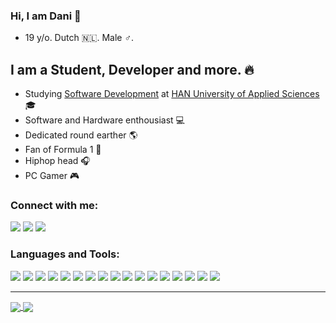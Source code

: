 ### Hi, I am Dani 👋
- 19 y/o. Dutch 🇳🇱. Male ♂.

## I am a Student, Developer and more. 🔥
- Studying [Software Development][study] at [HAN University of Applied Sciences][han] 🎓
- Software and Hardware enthousiast 💻
- Dedicated round earther 🌎
- Fan of Formula 1 🏁
- Hiphop head 🎧
- PC Gamer 🎮

### Connect with me:
[<img src="https://img.shields.io/badge/linkedin%20-%230077B5.svg?&style=for-the-badge&logo=linkedin&logoColor=white"/>][linkedIn]
[<img src="https://img.shields.io/badge/facebook-%231877F2.svg?&style=for-the-badge&logo=facebook&logoColor=white">][facebook]
[<img src="https://img.shields.io/badge/gmail-D14836?&style=for-the-badge&logo=gmail&logoColor=white">](mailto:dani10hengeveld@gmail.com)


### Languages and Tools:
<img src="https://img.shields.io/badge/java-%23ED8B00.svg?&style=for-the-badge&logo=java&logoColor=white"/>
<img src="https://img.shields.io/badge/Flutter%20-%2302569B.svg?&style=for-the-badge&logo=Flutter&logoColor=white"/>
<img src="https://img.shields.io/badge/html5%20-%23E34F26.svg?&style=for-the-badge&logo=html5&logoColor=white"/>
<img src="https://img.shields.io/badge/css3%20-%231572B6.svg?&style=for-the-badge&logo=css3&logoColor=white"/>
<img  src="https://img.shields.io/badge/spring%20-%236DB33F.svg?&style=for-the-badge&logo=spring&logoColor=white">
<img  src ="https://img.shields.io/badge/postgres-%23316192.svg?&style=for-the-badge&logo=postgresql&logoColor=white"/>
<img  src="	https://img.shields.io/badge/MongoDB-%234ea94b.svg?&style=for-the-badge&logo=mongodb&logoColor=white">
<img  src="https://img.shields.io/badge/unity%20-%23100000.svg?&style=for-the-badge&logo=unity&logoColor=white">
<img  src="https://img.shields.io/badge/Microsoft%20Office-D83B01?logo=microsoft-office&logoColor=white&style=for-the-badge">
<img  src="https://img.shields.io/badge/c%23%20-%23239120.svg?&style=for-the-badge&logo=c-sharp&logoColor=white">
<img  src="https://img.shields.io/badge/spring%20-%236DB33F.svg?&style=for-the-badge&logo=spring&logoColor=white">
<img  src="https://img.shields.io/badge/blender%20-%23F5792A.svg?&style=for-the-badge&logo=blender&logoColor=white"/>
<img  src="https://img.shields.io/badge/git%20-%23F05033.svg?&style=for-the-badge&logo=git&logoColor=white"/>
<img  src="https://img.shields.io/badge/github%20-%23121011.svg?&style=for-the-badge&logo=github&logoColor=white"/>
<img  src="https://img.shields.io/badge/bitbucket%20-%230047B3.svg?&style=for-the-badge&logo=bitbucket&logoColor=white"/>
<img  src="https://img.shields.io/badge/vercel%20-%23000000.svg?&style=for-the-badge&logo=vercel&logoColor=white"/>
<img src="https://img.shields.io/badge/docker%20-%230db7ed.svg?&style=for-the-badge&logo=docker&logoColor=white"/>

---

<a href="">
  <img align="center" src="https://github-readme-stats-mocha-five.vercel.app
/api?username=danihengeveld&show_icons=true&count_private=true&hide_border=true" />
</a><a href="">
<img align="center" src="https://github-readme-stats-mocha-five.vercel.app
/api/top-langs/?username=danihengeveld&show_icons=true&count_private=true&hide_border=true" />
</a>




[study]: https://www.han.nl/opleidingen/hbo/hbo-ict/voltijd/
[han]: https://www.han.nl/
[linkedIn]: https://www.linkedin.com/in/dani-hengeveld-9934211b9/
[facebook]: https://www.facebook.com/danihengeveld/
